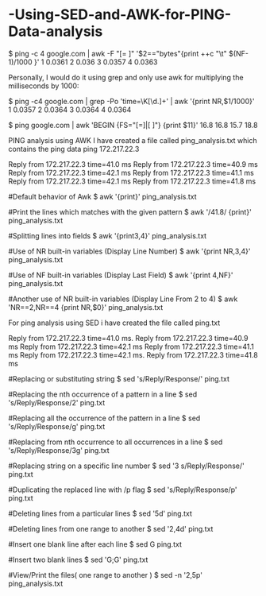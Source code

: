 # -Using-SED-and-AWK-for-PING-Data-analysis
$ ping -c 4 google.com | awk -F "[= ]" '$2=="bytes"{print ++c "\t" $(NF-1)/1000 }' 1 0.0361 2 0.036 3 0.0357 4 0.0363

Personally, I would do it using grep and only use awk for multiplying the milliseconds by 1000:

$ ping -c4 google.com | grep -Po 'time=\K[\d.]+' | awk '{print NR,$1/1000}' 1 0.0357 2 0.0364 3 0.0364 4 0.0364

$ ping google.com | awk 'BEGIN {FS="[=]|[ ]"} {print $11}' 16.8 16.8 15.7 18.8

PING analysis using AWK I have created a file called ping_analysis.txt which contains the ping data ping 172.217.22.3

Reply from 172.217.22.3 time=41.0 ms Reply from 172.217.22.3 time=40.9 ms Reply from 172.217.22.3 time=42.1 ms Reply from 172.217.22.3 time=41.1 ms Reply from 172.217.22.3 time=42.1 ms Reply from 172.217.22.3 time=41.8 ms

#Default behavior of Awk $ awk '{print}' ping_analysis.txt

#Print the lines which matches with the given pattern $ awk '/41.8/ {print}' ping_analysis.txt

#Splitting lines into fields $ awk '{print$3,$4}' ping_analysis.txt

#Use of NR built-in variables (Display Line Number) $ awk '{print NR,$3,$4}' ping_analysis.txt

#Use of NF built-in variables (Display Last Field) $ awk '{print $4,$NF}' ping_analysis.txt

#Another use of NR built-in variables (Display Line From 2 to 4) $ awk 'NR==2,NR==4 {print NR,$0}' ping_analysis.txt

For ping analysis using SED i have created the file called ping.txt

Reply from 172.217.22.3 time=41.0 ms. Reply from 172.217.22.3 time=40.9 ms Reply from 172.217.22.3 time=42.1 ms Reply from 172.217.22.3 time=41.1 ms Reply from 172.217.22.3 time=42.1 ms. Reply from 172.217.22.3 time=41.8 ms

#Replacing or substituting string $ sed 's/Reply/Response/' ping.txt

#Replacing the nth occurrence of a pattern in a line $ sed 's/Reply/Response/2' ping.txt

#Replacing all the occurrence of the pattern in a line $ sed 's/Reply/Response/g' ping.txt

#Replacing from nth occurrence to all occurrences in a line $ sed 's/Reply/Response/3g' ping.txt

#Replacing string on a specific line number $ sed '3 s/Reply/Response/' ping.txt

#Duplicating the replaced line with /p flag $ sed 's/Reply/Response/p' ping.txt

#Deleting lines from a particular lines $ sed '5d' ping.txt

#Deleting lines from one range to another $ sed '2,4d' ping.txt

#Insert one blank line after each line $ sed G ping.txt

#Insert two blank lines $ sed 'G;G' ping.txt

#View/Print the files( one range to another ) $ sed -n '2,5p' ping_analysis.txt
